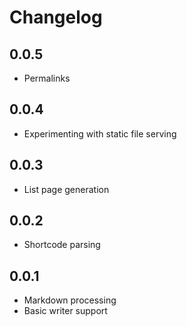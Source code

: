 # Changelog

## 0.0.5

- Permalinks

## 0.0.4

- Experimenting with static file serving

## 0.0.3

- List page generation

## 0.0.2

- Shortcode parsing

## 0.0.1

- Markdown processing
- Basic writer support
